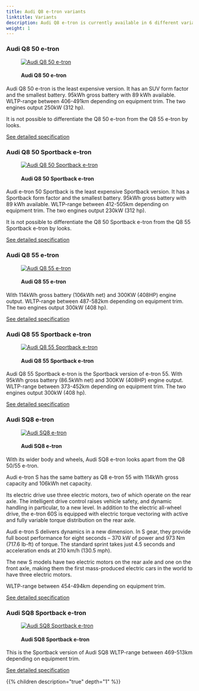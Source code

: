 ```yaml
---
title: Audi Q8 e-tron variants
linktitle: Variants
description: Audi Q8 e-tron is currently available in 6 different variants. Here you find which are available.
weight: 1
---
```

<!-- markdownlint-disable MD033 -->
### Audi Q8 50 e-tron

<figure>
    <a href="https://media.electrichasgoneaudi.net/multimedia/models/q8-e-tron/variants/q8_50_etron.jpg">
        <img src="https://media.electrichasgoneaudi.net/multimedia/models/q8-e-tron/variants/q8_50_etron_st.jpg" alt="Audi Q8 50 e-tron" title="Audi Q8 50 e-tron">
    </a>
    <figcaption><h4>Audi Q8 50 e-tron</h4></figcaption>
</figure>

Audi Q8 50 e-tron is the least expensive version. It has an SUV form factor and the smallest battery.
95kWh gross battery with 89 kWh available. WLTP-range between 406-491km depending on equipment trim. The two engines output 250kW (312 hp).

It is not possible to differentiate the Q8 50 e-tron from the Q8 55 e-tron by looks.

[See detailed specification](../specifications/#audi-q8-50-e-tron)

### Audi Q8 50 Sportback e-tron

<figure>
    <a href="https://media.electrichasgoneaudi.net/multimedia/models/q8-e-tron/variants/q8_50_sportback_etronm.jpeg">
        <img src="https://media.electrichasgoneaudi.net/multimedia/models/q8-e-tron/variants/q8_50_sportback_etronm_st.jpeg" alt="Audi Q8 50 Sportback e-tron" title="Audi Q8 50 Sportback e-tron">
    </a>
    <figcaption><h4>Audi Q8 50 Sportback e-tron</h4></figcaption>
</figure>

Audi e-tron 50 Sportback is the least expensive Sportback version. It has a Sportback form factor and the smallest battery.
95kWh gross battery with 89 kWh available. WLTP-range between 412-505km depending on equipment trim. The two engines output 230kW (312 hp).

It is not possible to differentiate the Q8 50 Sportback e-tron from the Q8 55 Sportback e-tron by looks.

[See detailed specification](../specifications/#audi-q8-50-sportback-e-tron)

### Audi Q8 55 e-tron

<figure>
    <a href="https://media.electrichasgoneaudi.net/multimedia/models/q8-e-tron/variants/q8_55_etron.jpg">
        <img src="https://media.electrichasgoneaudi.net/multimedia/models/q8-e-tron/variants/q8_55_etron_st.jpg" alt="Audi Q8 55 e-tron" title="Audi Q8 55 e-tron">
    </a>
    <figcaption><h4>Audi Q8 55 e-tron</h4></figcaption>
</figure>

With 114kWh gross battery (106kWh net) and 300KW (408HP) engine output.
WLTP-range between 487-582km depending on equipment trim. The two engines output 300kW (408 hp).

[See detailed specification](../specifications/#audi-q8-55-e-tron)

### Audi Q8 55 Sportback e-tron

<figure>
    <a href="https://media.electrichasgoneaudi.net/multimedia/models/q8-e-tron/variants/q8_55_sportback.jpeg">
        <img src="https://media.electrichasgoneaudi.net/multimedia/models/q8-e-tron/variants/q8_55_sportback_st.jpeg" alt="Audi Q8 55 Sportback e-tron" title="Audi Q8 55 Sportback e-tron">
    </a>
    <figcaption><h4>Audi Q8 55 Sportback e-tron</h4></figcaption>
</figure>

Audi Q8 55 Sportback e-tron is the Sportback version of e-tron 55. With 95kWh gross battery (86.5kWh net) and 300KW (408HP) engine output.
WLTP-range between 373-452km depending on equipment trim. The two engines output 300kW (408 hp).

[See detailed specification](../specifications/#audi-Q8-55-sportback-e-tron)

### Audi SQ8 e-tron 

<figure>
    <a href="https://media.electrichasgoneaudi.net/multimedia/models/q8-e-tron/variants/sq8_etron.jpeg">
        <img src="https://media.electrichasgoneaudi.net/multimedia/models/q8-e-tron/variants/sq8_etron_st.jpeg" alt="Audi SQ8 e-tron" title="Audi SQ8 e-tron">
    </a>
    <figcaption><h4>Audi SQ8 e-tron</h4></figcaption>
</figure>

With its wider body and wheels, Audi SQ8 e-tron looks apart from the Q8 50/55 e-tron.

Audi e-tron S has the same battery as Q8 e-tron 55 with 114kWh gross capacity and 106kWh net capacity.

Its electric drive use three electric motors, two of which operate on the rear axle. The intelligent drive control raises vehicle safety, and dynamic handling in particular, to a new level.
 In addition to the electric all-wheel drive, the e-tron 60S is equipped with electric torque vectoring with active and fully variable torque distribution on the rear axle.

Audi e-tron S delivers dynamics in a new dimension. In S gear, they provide full boost performance for eight seconds – 370 kW of power and 973 Nm (717.6 lb-ft) of torque.
The standard sprint takes just 4.5 seconds and acceleration ends at 210 km/h (130.5 mph).

The new S models have two electric motors on the rear axle and one on the front axle, making them the first mass-produced electric cars in the world to have three electric motors.

WLTP-range between 454-494km depending on equipment trim.

[See detailed specification](../specifications/#audi-sq8-e-tron)

### Audi SQ8 Sportback e-tron

<figure>
    <a href="https://media.electrichasgoneaudi.net/multimedia/models/q8-e-tron/variants/sq8_sportback.jpg">
        <img src="https://media.electrichasgoneaudi.net/multimedia/models/q8-e-tron/variants/sq8_sportback_st.jpg" alt="Audi SQ8 Sportback e-tron" title="Audi SQ8 Sportback e-tron">
    </a>
    <figcaption><h4>Audi SQ8 Sportback e-tron</h4></figcaption>
</figure>

This is the Sportback version of Audi SQ8 WLTP-range between 469-513km depending on equipment trim.

[See detailed specification](../specifications/#audi-sq8-sportback-e-tron)

{{% children description="true" depth="1" %}}
